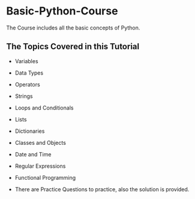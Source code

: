 # Basic-Python-Course
The Course includes all the basic concepts of Python.

## The Topics Covered in this Tutorial

* Variables
* Data Types
* Operators
* Strings
* Loops and Conditionals
* Lists
* Dictionaries
* Classes and Objects
* Date and Time
* Regular Expressions
* Functional Programming

* There are Practice Questions to practice, also the solution is provided.
